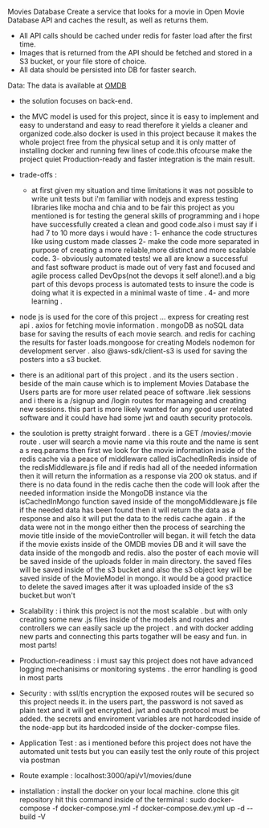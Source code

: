 Movies Database
Create a service that looks for a movie in Open Movie Database API and caches the result, as well as returns them.

- All API calls should be cached under redis for faster load after the first time.
- Images that is returned from the API should be fetched and stored in a S3 bucket, or your file store of choice.
- All data should be persisted into DB for faster search.

Data: The data is available at [OMDB](https://www.omdbapi.com)

- the solution focuses on back-end. 
- the MVC model is used for this project, since it is easy to implement and easy to understand 
  and easy to read therefore it yields a cleaner and organized code.also docker is used in this project
  because it makes the whole project free from the physical setup and it is only matter of installing docker 
  and running few lines of code.this ofcourse make the project quiet Production-ready and faster integration is the main result. 

- trade-offs :
    * at first given my situation and time limitations it was not possible to write unit tests
      but i'm familiar with nodejs and express testing libraries like mocha and chia and to be fair 
      this project as you mentioned is for testing the general skills of programming and i hope have successfully
      created a clean and good code.also i must say if i had 7 to 10 more days i would have :
        1- enhance the code structures like using custom made classes 
        2- make the code more separated in purpose of creating a more reliable,more distinct and more scalable code.
        3- obviously automated tests! we all are know a successful and fast software product is made out of very fast and focused and agile 
            process called DevOps(not the devops it self alone!).and a big part of this devops process is automated tests to insure the code is doing what it is expected in a minimal waste of time .
        4- and more learning .
      
- node js is used for the core of this project ... express for creating rest api . axios for fetching
    movie information . mongoDB as noSQL data base for saving the results of each movie search.
    and redis for caching the results for faster loads.mongoose for creating Models nodemon for development server
    . also @aws-sdk/client-s3 is used for saving the posters into a s3 bucket.
  
- there is an aditional part of this project . and its the users section . beside of the main cause which
    is to implement Movies Database the Users parts are for more user related peace of software .liek sessions and i there is a /signup and /login routes for manageing and creating new sessions.
    this part is more likely wanted for any good user related software and it could have had some jwt and oauth security protocols.
  
- the soulotion is pretty straight forward . there is a GET /movies/:movie route . user will search a movie name via this route and the name is sent a s req.params
    then first we look for the movie information inside of the redis cache via a peace of middleware called isCachedInRedis inside of the redisMiddleware.js file and 
    if redis had all of the needed information then it will return the information as a response via 200 ok status.
    and if there is no data found in the redis cache then the code will look after the needed information inside the MongoDB instance via the isCachedInMongo function saved inside of the mongoMiddleware.js file
    if the needed data has been found then it will return the data as a response and also it will put the data to the redis cache again .
    if the data were not in the mongo either then the process of searching the movie title inside of the movieController will began. 
    it will fetch the data if the movie exists inside of the OMDB movies DB and it will save the data inside of the mongodb and redis.
    also the poster of each movie will be saved inside of the uploads folder in main directory. the saved files will be saved inside of the s3 bucket and also the s3 object key will be saved inside of the MovieModel in mongo.
    it would be a good practice to delete the saved images after it was uploaded inside of the s3 bucket.but won't
  
- Scalability :
    i think this project is not the most scalable . but with only creating some new .js files inside of the models and routes and controllers we can easily sacle up the project .
    and with docker adding new parts and connecting this parts togather will be easy and fun. in most parts!
  
- Production-readiness :
    i must say this project does not have advanced logging mechanisims or monitoring systems . the error handling is good in most parts 
  
- Security :
    with ssl/tls encryption the exposed routes will be secured so this project needs it.
    in the users part, the password is not saved as plain text and it will get encrypted.
    jwt and oauth protocol must be added.
    the secrets and enviroment variables are not hardcoded inside of the node-app but its hardcoded inside of the docker-compse files.
  
- Application Test : 
    as i mentioned before this project does not have the automated unit tests but you can easily test the only route of this project via postman
  

- Route example :
  localhost:3000/api/v1/movies/dune
  

- installation :
    install the docker on your local machine.
    clone this git repository
    hit this command inside of the terminal :
       sudo docker-compose -f docker-compose.yml -f docker-compose.dev.yml up -d --build -V
    
        